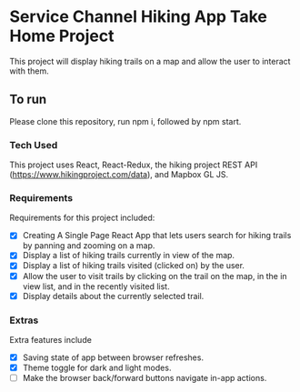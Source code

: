 # Service Channel Hiking App Take Home Project

This project will display hiking trails on a map and allow the user to interact with them.

## To run
Please clone this repository, run npm i, followed by npm start.


### Tech Used
This project uses React, React-Redux, the hiking project REST API (https://www.hikingproject.com/data), and Mapbox GL JS.

### Requirements
Requirements for this project included: <br/>
- [x] Creating A Single Page React App that lets users search for hiking trails by panning and zooming on a map. <br/>
- [x] Display a list of hiking trails currently in view of the map. <br/>
- [x] Display a list of hiking trails visited (clicked on) by the user. <br/>
- [x] Allow the user to visit trails by clicking on the trail on the map, in the in view list, and in the recently visited list. <br/>
- [x] Display details about the currently selected trail. <br/>

### Extras
Extra features include <br/>
- [x] Saving state of app between browser refreshes. <br/>
- [x] Theme toggle for dark and light modes. <br/>
- [ ] Make the browser back/forward buttons navigate in-app actions. <br/>
